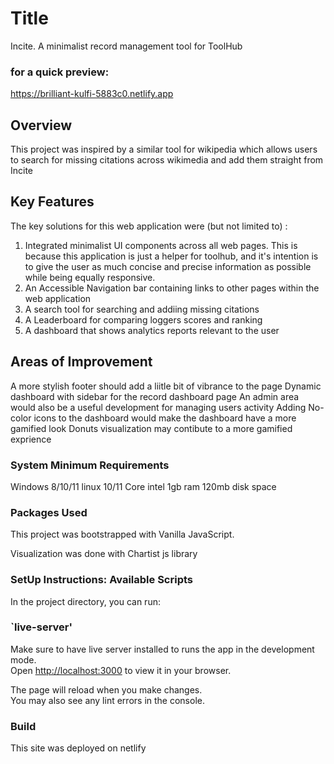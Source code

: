 # Title

Incite. A minimalist record management tool for ToolHub

### for a quick preview:

https://brilliant-kulfi-5883c0.netlify.app

## Overview

This project was inspired by a similar tool for wikipedia which allows users to search for missing citations
across wikimedia and add them straight from Incite

## Key Features

The key solutions for this web application were (but not limited to) :

1. Integrated minimalist UI components across all web pages. This is because this application is just a helper for toolhub, and it's intention is to give the user as much concise and precise information as possible while being equally responsive.
2. An Accessible Navigation bar containing links to other pages within the web application
3. A search tool for searching and addiing missing citations
4. A Leaderboard for comparing loggers scores and ranking
5. A dashboard that shows analytics reports relevant to the user

## Areas of Improvement

A more stylish footer should add a liitle bit of vibrance to the page
Dynamic dashboard with sidebar for the record dashboard page
An admin area would also be a useful development for managing users activity
Adding No-color icons to the dashboard would make the dashboard have a more gamified look
Donuts visualization may contibute to a more gamified exprience

### System Minimum Requirements

Windows 8/10/11
linux 10/11
Core intel
1gb ram
120mb disk space

### Packages Used

This project was bootstrapped with Vanilla JavaScript.

Visualization was done with Chartist js library

### SetUp Instructions: Available Scripts

In the project directory, you can run:

### `live-server'

Make sure to have live server installed to runs the app in the development mode.\
Open [http://localhost:3000](http://localhost:3000) to view it in your browser.

The page will reload when you make changes.\
You may also see any lint errors in the console.

### Build

This site was deployed on netlify

